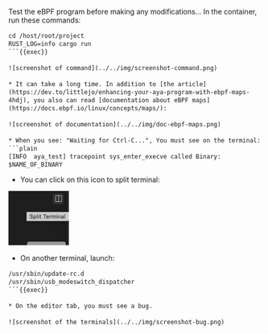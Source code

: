 Test the eBPF program before making any modifications... In the container, run these commands:

```plain
cd /host/root/project
RUST_LOG=info cargo run
```{{exec}}

![screenshot of command](../../img/screenshot-command.png)

* It can take a long time. In addition to [the article](https://dev.to/littlejo/enhancing-your-aya-program-with-ebpf-maps-4hdj), you also can read [documentation about eBPF maps](https://docs.ebpf.io/linux/concepts/maps/):

![screenshot of documentation](../../img/doc-ebpf-maps.png)

* When you see: "Waiting for Ctrl-C...", You must see on the terminal:
```plain
[INFO  aya_test] tracepoint sys_enter_execve called Binary: $NAME_OF_BINARY
```

* You can click on this icon to split terminal:

![screenshot of split terminal](../../img/screenshot-split.png)

* On another terminal, launch:

```plain
/usr/sbin/update-rc.d
/usr/sbin/usb_modeswitch_dispatcher
```{{exec}}

* On the editor tab, you must see a bug.

![screenshot of the terminals](../../img/screenshot-bug.png)
